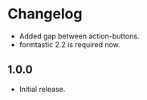 # Changelog

* Added gap between action-buttons.
* formtastic 2.2 is required now.

## 1.0.0

* Initial release.
